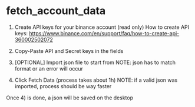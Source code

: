 # fetch_account_data

1) Create API keys for your binance account (read only)
   How to create API keys:
   https://www.binance.com/en/support/faq/how-to-create-api-360002502072
   
2) Copy-Paste API and Secret keys in the fields

3) [OPTIONAL] Import json file to start from 
    NOTE: json has to match format or an error will occur
    
4) Click Fetch Data (process takes about 1h)
   NOTE: if a valid json was imported, process should be way faster
   
Once 4) is done, a json will be saved on the desktop
